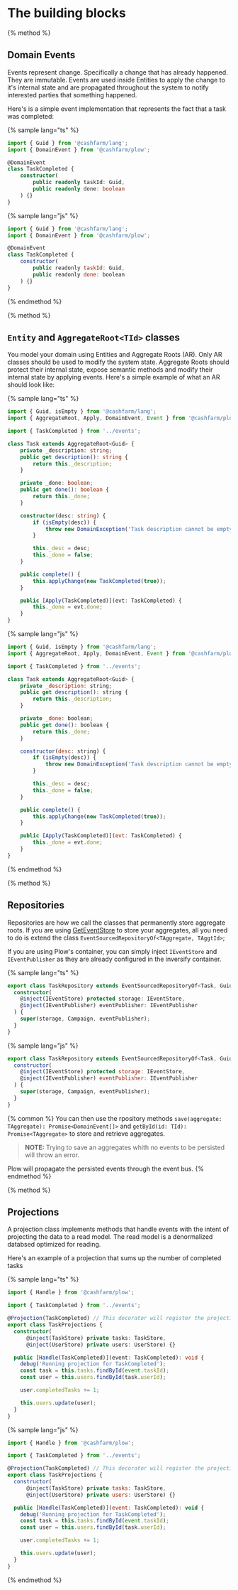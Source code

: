 # The building blocks

{% method %}
## Domain Events

Events represent change. Specifically a change that has already happened. They are immutable. Events are used inside Entities
to apply the change to it's internal state and are propagated throughout the system to notify interested parties that something happened.

Here's is a simple event implementation that represents the fact that a task was completed:

{% sample lang="ts" %}
```ts
import { Guid } from '@cashfarm/lang';
import { DomainEvent } from '@cashfarm/plow';

@DomainEvent
class TaskCompleted {
    constructor(
        public readonly taskId: Guid,
        public readonly done: boolean
    ) {}
}
```

{% sample lang="js" %}
```js
import { Guid } from '@cashfarm/lang';
import { DomainEvent } from '@cashfarm/plow';

@DomainEvent
class TaskCompleted {
    constructor(
        public readonly taskId: Guid,
        public readonly done: boolean
    ) {}
}
```
{% endmethod %}

{% method %}
## `Entity` and `AggregateRoot<TId>` classes

You model your domain using Entities and Aggregate Roots (AR). Only AR classes should be used to modify the system state.
Aggregate Roots should protect their internal state, expose semantic methods and modify their internal state by applying
events. Here's a simple example of what an AR should look like:

{% sample lang="ts" %}
```ts
import { Guid, isEmpty } from '@cashfarm/lang';
import { AggregateRoot, Apply, DomainEvent, Event } from '@cashfarm/plow';

import { TaskCompleted } from '../events';

class Task extends AggregateRoot<Guid> {
    private _description: string;
    public get description(): string {
        return this._description;
    }

    private _done: boolean;
    public get done(): boolean {
        return this._done;
    }

    constructor(desc: string) {
        if (isEmpty(desc)) {
            throw new DomainException('Task description cannot be empty');
        }

        this._desc = desc;
        this._done = false;
    }

    public complete() {
        this.applyChange(new TaskCompleted(true));
    }

    public [Apply(TaskCompleted)](evt: TaskCompleted) {
        this._done = evt.done;
    }
}
```

{% sample lang="js" %}

```js
import { Guid, isEmpty } from '@cashfarm/lang';
import { AggregateRoot, Apply, DomainEvent, Event } from '@cashfarm/plow';

import { TaskCompleted } from '../events';

class Task extends AggregateRoot<Guid> {
    private _description: string;
    public get description(): string {
        return this._description;
    }

    private _done: boolean;
    public get done(): boolean {
        return this._done;
    }

    constructor(desc: string) {
        if (isEmpty(desc)) {
            throw new DomainException('Task description cannot be empty');
        }

        this._desc = desc;
        this._done = false;
    }

    public complete() {
        this.applyChange(new TaskCompleted(true));
    }

    public [Apply(TaskCompleted)](evt: TaskCompleted) {
        this._done = evt.done;
    }
}
```

{% endmethod %}

{% method %}
## Repositories

Repositories are how we call the classes that permanently store aggregate roots.
If you are using [GetEventStore](http://geteventstore.com) to store your aggregates, all you
need to do is extend the class `EventSourcedRepositoryOf<TAggregate, TAggtId>`;

If you are using Plow's container, you can simply inject `IEventStore` and `IEventPublisher` as
they are already configured in the inversify container.

{% sample lang="ts" %}
```ts
export class TaskRepository extends EventSourcedRepositoryOf<Task, Guid> {
  constructor(
    @inject(IEventStore) protected storage: IEventStore,
    @inject(IEventPublisher) eventPublisher: IEventPublisher
  ) {
    super(storage, Campaign, eventPublisher);
  }
}
```

{% sample lang="js" %}
```js
export class TaskRepository extends EventSourcedRepositoryOf<Task, Guid> {
  constructor(
    @inject(IEventStore) protected storage: IEventStore,
    @inject(IEventPublisher) eventPublisher: IEventPublisher
  ) {
    super(storage, Campaign, eventPublisher);
  }
}
```

{% common %}
You can then use the rpository methods `save(aggregate: TAggregate): Promise<DomainEvent[]>` and
`getById(id: TId): Promise<TAggregate>` to store and retrieve aggregates.

> **NOTE:** Trying to save an aggregates whith no events to be persisted will throw an error.

Plow will propagate the persisted events through the event bus.
{% endmethod %}

{% method %}
## Projections

A projection class implements methods that handle events with the intent of projecting the data to
a read model. The read model is a denormalized databsed optimized for reading.

Here's an example of a projection that sums up the number of completed tasks

{% sample lang="ts" %}

```ts
import { Handle } from '@cashfarm/plow';

import { TaskCompleted } from '../events';

@Projection(TaskCompleted) // This decorator will register the projection in the event bus
export class TaskProjections {
  constructor(
      @inject(TaskStore) private tasks: TaskStore,
      @inject(UserStore) private users: UserStore) {}

  public [Handle(TaskCompleted)](event: TaskCompleted): void {
    debug('Running projection for TaskCompleted');
    const task = this.tasks.findById(event.taskId);
    const user = this.users.findById(task.userId);

    user.completedTasks += 1;

    this.users.update(user);
  }
}
```

{% sample lang="js" %}
```js
import { Handle } from '@cashfarm/plow';

import { TaskCompleted } from '../events';

@Projection(TaskCompleted) // This decorator will register the projection in the event bus
export class TaskProjections {
  constructor(
      @inject(TaskStore) private tasks: TaskStore,
      @inject(UserStore) private users: UserStore) {}

  public [Handle(TaskCompleted)](event: TaskCompleted): void {
    debug('Running projection for TaskCompleted');
    const task = this.tasks.findById(event.taskId);
    const user = this.users.findById(task.userId);

    user.completedTasks += 1;

    this.users.update(user);
  }
}
```
{% endmethod %}